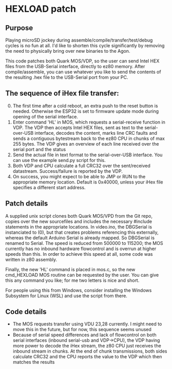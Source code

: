 # HEXLOAD patch
## Purpose
Playing microSD jockey during assemble/compile/transfer/test/debug cycles is no fun at all. I'd like to shorten this cycle significantly by removing the need to physically bring over new binaries to the Agon.

This code patches both Quark MOS/VDP, so the user can send Intel HEX files from the USB-Serial interface, directly to ez80 memory.
After compile/assemble, you can use whatever you like to send the contents of the resulting .hex file to the USB-Serial port from your PC.

## The sequence of iHex file transfer:
0. The first time after a cold reboot, an extra push to the reset button is needed. Otherwise the ESP32 is set to firmware update mode during opening of the serial interface. 
1. Enter command 'HL' in MOS, which requests a serial-receive function in VDP. The VDP then accepts Intel HEX files, sent as text to the serial-over-USB interface, decodes the content, marks line CRC faults and sends a contiguous bytestream back to the ez80 CPU in chunks of max 255 bytes. The VDP gives an overview of each line received over the serial port and the status
2. Send the actual file in text format to the serial-over-USB interface. You can use the example send.py script for this.
3. Both VDP and CPU calculate a full CRC32 over the sent/received datastream. Success/failure is reported by the VDP.
4. On success, you might expect to be able to JMP or RUN to the appropriate memory location. Default is 0x40000, unless your iHex file specifies a different start address. 

## Patch details
A supplied unix script clones both Quark MOS/VPD from the Git repo, copies over the new sourcefiles and includes the necessary #include statements in the appropriate locations.
In video.ino, the DBGSerial is instanciated to (0), but that creates problems referencing this externally, whereas the default Arduino Serial is already mapped. So DBGSerial is renamed to Serial. The speed is reduced from 500000 to 115200; the MOS currently has no inbound hardware flowcontrol and is overrun at higher speeds than this. In order to achieve this speed at all, some code was written in z80 assembly.

Finally, the new 'HL' command is placed in mos.c, so the new cmd_HEXLOAD MOS routine can be requested by the user. You can give this any command you like; for me two letters is nice and short.

For people using this from Windows, consider installing the Windows Subsystem for Linux (WSL) and use the script from there.

## Code details
- The MOS requests transfer using VDU 23,28 currently. I might need to move this in the future, but for now, this sequence seems unused
- Because of serial speed differences and lack of flowcontrol on both serial interfaces (inbound serial-usb and VDP->CPU), the VDP having more power to decode the iHex stream, the z80 CPU just receives the inbound stream in chunks. At the end of chunk transmissions, both sides calculate CRC32 and the CPU reports the value to the VDP which then matches the results
